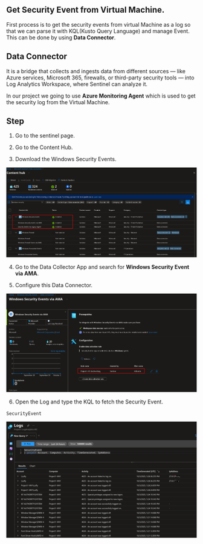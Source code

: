## Get Security Event from Virtual Machine.

First process is to get the security events from virtual Machine as a log so that we can parse it with KQL(Kusto Query Language) and manage Event. This can be done by using **Data Connector**.

## Data Connector

It is a bridge that collects and ingests data from different sources — like Azure services, Microsoft 365, firewalls, or third-party security tools — into Log Analytics Workspace, where Sentinel can analyze it.

In our project we going to use **Azure Monitoring Agent** which is used to get the security log from the Virtual Machine.

## Step

1. Go to the sentinel page.

2. Go to the Content Hub.

3. Download the Windows Security Events.

![Windows Security Events](/images/windows_sec.png)

4. Go to the Data Collector App and search for **Windows Security Event via AMA**.

5. Configure this Data Connector.

![AMA](/images/windows_sec_event_ama.png)

6. Open the Log and type the KQL to fetch the Security Event.

```kql
SecurityEvent
```

![SecurityLog](/images/sec_log_vm1.png)
